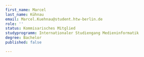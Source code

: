 ```yaml
---
first_name: Marcel
last_name: Kühnau
email: Marcel.Kuehnau@student.htw-berlin.de
role: ''
status: Kommisarisches Mitglied
studyprogramm: Internationaler Studiengang Medieninformatik
degree: Bachelor
published: false

---
```

